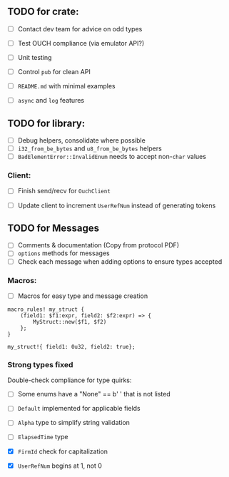 
## TODO for crate:
- [ ] Contact dev team for advice on odd types 
- [ ] Test OUCH compliance (via emulator API?)
- [ ] Unit testing
- [ ] Control `pub` for clean API
- [ ] `README.md` with minimal examples
- [ ] `async` and `log` features


## TODO for library:
- [ ] Debug helpers, consolidate where possible
- [ ] `i32_from_be_bytes` and `u8_from_be_bytes` helpers
- [ ] `BadElementError::InvalidEnum` needs to accept non-`char` values  

### Client:
- [ ] Finish send/recv for `OuchClient`
- [ ] Update client to increment `UserRefNum` instead of generating tokens


## TODO for Messages
- [ ] Comments & documentation (Copy from protocol PDF)
- [ ] `options` methods for messages
- [ ] Check each message when adding options to ensure types accepted

### Macros:
- [ ] Macros for easy type and message creation
```
macro_rules! my_struct {
    (field1: $f1:expr, field2: $f2:expr) => {
        MyStruct::new($f1, $f2)
    };
}

my_struct!{ field1: 0u32, field2: true};
```

### Strong types fixed
Double-check compliance for type quirks:
- [ ] Some enums have a "None" == b' ' that is not listed
- [ ] `Default` implemented for applicable fields
- [ ] `Alpha` type to simplify string validation
- [ ] `ElapsedTime` type
- [x] `FirmId` check for capitalization
- [x] `UserRefNum` begins at 1, not 0


